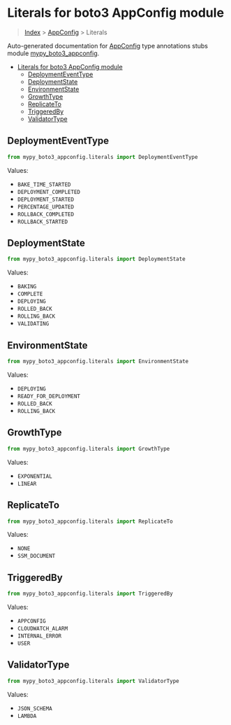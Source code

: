 # Literals for boto3 AppConfig module

> [Index](../README.md) > [AppConfig](./README.md) > Literals

Auto-generated documentation for
[AppConfig](https://boto3.amazonaws.com/v1/documentation/api/latest/reference/services/appconfig.html#AppConfig)
type annotations stubs module
[mypy_boto3_appconfig](https://pypi.org/project/mypy-boto3-appconfig/).

- [Literals for boto3 AppConfig module](#literals-for-boto3-appconfig-module)
  - [DeploymentEventType](#deploymenteventtype)
  - [DeploymentState](#deploymentstate)
  - [EnvironmentState](#environmentstate)
  - [GrowthType](#growthtype)
  - [ReplicateTo](#replicateto)
  - [TriggeredBy](#triggeredby)
  - [ValidatorType](#validatortype)

## DeploymentEventType

```python
from mypy_boto3_appconfig.literals import DeploymentEventType
```

Values:

- `BAKE_TIME_STARTED`
- `DEPLOYMENT_COMPLETED`
- `DEPLOYMENT_STARTED`
- `PERCENTAGE_UPDATED`
- `ROLLBACK_COMPLETED`
- `ROLLBACK_STARTED`

## DeploymentState

```python
from mypy_boto3_appconfig.literals import DeploymentState
```

Values:

- `BAKING`
- `COMPLETE`
- `DEPLOYING`
- `ROLLED_BACK`
- `ROLLING_BACK`
- `VALIDATING`

## EnvironmentState

```python
from mypy_boto3_appconfig.literals import EnvironmentState
```

Values:

- `DEPLOYING`
- `READY_FOR_DEPLOYMENT`
- `ROLLED_BACK`
- `ROLLING_BACK`

## GrowthType

```python
from mypy_boto3_appconfig.literals import GrowthType
```

Values:

- `EXPONENTIAL`
- `LINEAR`

## ReplicateTo

```python
from mypy_boto3_appconfig.literals import ReplicateTo
```

Values:

- `NONE`
- `SSM_DOCUMENT`

## TriggeredBy

```python
from mypy_boto3_appconfig.literals import TriggeredBy
```

Values:

- `APPCONFIG`
- `CLOUDWATCH_ALARM`
- `INTERNAL_ERROR`
- `USER`

## ValidatorType

```python
from mypy_boto3_appconfig.literals import ValidatorType
```

Values:

- `JSON_SCHEMA`
- `LAMBDA`
